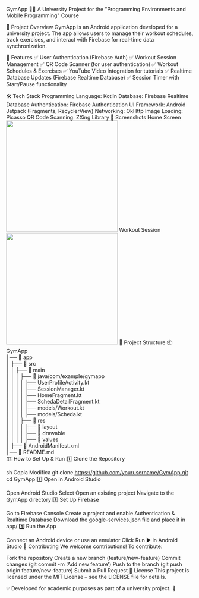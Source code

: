 GymApp 🏋️‍♂️
A University Project for the "Programming Environments and Mobile Programming" Course




📌 Project Overview
GymApp is an Android application developed for a university project. The app allows users to manage their workout schedules, track exercises, and interact with Firebase for real-time data synchronization.

🚀 Features
✅ User Authentication (Firebase Auth)
✅ Workout Session Management
✅ QR Code Scanner (for user authentication)
✅ Workout Schedules & Exercises
✅ YouTube Video Integration for tutorials
✅ Realtime Database Updates (Firebase Realtime Database)
✅ Session Timer with Start/Pause functionality

🛠 Tech Stack
Programming Language: Kotlin
Database: Firebase Realtime Database
Authentication: Firebase Authentication
UI Framework: Android Jetpack (Fragments, RecyclerView)
Networking: OkHttp
Image Loading: Picasso
QR Code Scanning: ZXing Library
📱 Screenshots
Home Screen
<img src="screenshots/home_screen.png" width="300">
Workout Session
<img src="screenshots/workout_session.png" width="300">
📂 Project Structure
📦 GymApp  
│── 📁 app  
│   ├── 📁 src  
│   │   ├── 📁 main  
│   │   │   ├── 📁 java/com/example/gymapp  
│   │   │   │   ├── UserProfileActivity.kt  
│   │   │   │   ├── SessionManager.kt  
│   │   │   │   ├── HomeFragment.kt  
│   │   │   │   ├── SchedaDetailFragment.kt  
│   │   │   │   ├── models/Workout.kt  
│   │   │   │   ├── models/Scheda.kt  
│   │   │   ├── 📁 res  
│   │   │   │   ├── 📁 layout  
│   │   │   │   ├── 📁 drawable  
│   │   │   │   ├── 📁 values  
│   ├── 📄 AndroidManifest.xml  
│── 📄 README.md  
🏗 How to Set Up & Run
1️⃣ Clone the Repository

sh
Copia
Modifica
git clone https://github.com/yourusername/GymApp.git
cd GymApp
2️⃣ Open in Android Studio

Open Android Studio
Select Open an existing project
Navigate to the GymApp directory
3️⃣ Set Up Firebase

Go to Firebase Console
Create a project and enable Authentication & Realtime Database
Download the google-services.json file and place it in app/
4️⃣ Run the App

Connect an Android device or use an emulator
Click Run ▶️ in Android Studio
🤝 Contributing
We welcome contributions! To contribute:

Fork the repository
Create a new branch (feature/new-feature)
Commit changes (git commit -m 'Add new feature')
Push to the branch (git push origin feature/new-feature)
Submit a Pull Request
📜 License
This project is licensed under the MIT License – see the LICENSE file for details.

💡 Developed for academic purposes as part of a university project. 🚀

